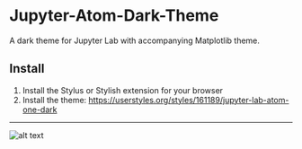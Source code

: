 # Jupyter-Atom-Dark-Theme
A dark theme for Jupyter Lab with accompanying Matplotlib theme.

## Install

1. Install the Stylus or Stylish extension for your browser
2. Install the theme: https://userstyles.org/styles/161189/jupyter-lab-atom-one-dark


___
![alt text](https://github.com/BurglarBenson/Jupyter-Atom-Dark-Theme/blob/master/Screenshots/img.PNG "JupyterLab Atom One Dark")
